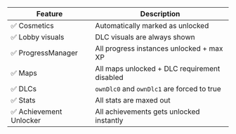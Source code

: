 | Feature           | Description                                               |
| ----------------- | --------------------------------------------------------- |
| ✅ Cosmetics       | Automatically marked as unlocked                          |
| ✅ Lobby visuals   | DLC visuals are always shown                              |
| ✅ ProgressManager | All progress instances unlocked + max XP                  |
| ✅ Maps            | All maps unlocked + DLC requirement disabled              |
| ✅ DLCs            | `ownDlc0` and `ownDlc1` are forced to true                |
| ✅ Stats           | All stats are maxed out                                   |
| ✅ Achievement Unlocker| All achievements gets unlocked instantly                               |
